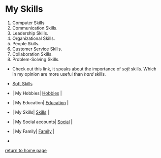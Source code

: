 # **My Skills**

1. Computer Skills
2. Communication Skills.
3. Leadership Skills.
4. Organizational Skills.
5. People Skills.
6. Customer Service Skills.
7. Collaboration Skills.
8. Problem-Solving Skills.

* Check out this link, it speaks about the importance of *soft* skills. Which in my opinion are more useful than *hard* skills.
* [Soft Skills](https://virtualspeech.com/blog/importance-soft-skills#:~:text=Skills%20such%20as%20active%20listening,in%20an%20increasingly%20competitive%20world.)

* | My Hobbies| [Hobbies](./Hobbies.md) |
* | My Education| [Education](./Education.md) |
* | My Skills| [Skills](./Skills.md) |
* | My Social accounts| [Social](./Social.md) |
* | My Family| [Family](./Family.md) |
* 
[return to home page](./README.md)
